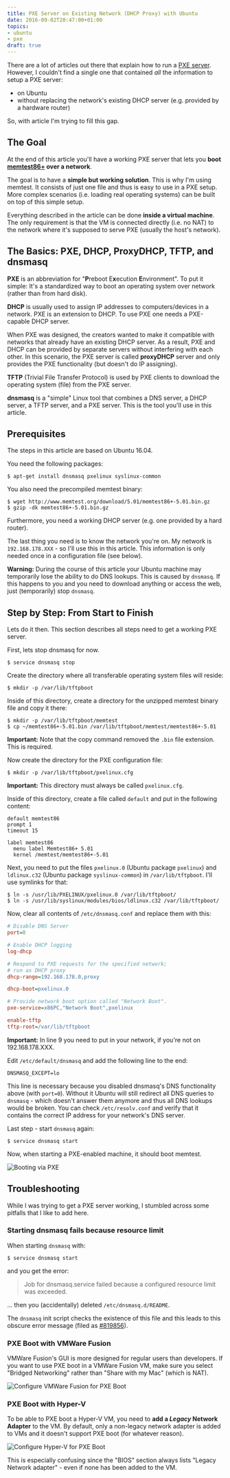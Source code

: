 ```yaml
---
title: PXE Server on Existing Network (DHCP Proxy) with Ubuntu
date: 2016-09-02T20:47:00+01:00
topics:
- ubuntu
- pxe
draft: true
---
```


There are a lot of articles out there that explain how to run a [PXE server](wikipedia:Preboot_Execution_Environment). However, I couldn't find a single one that contained *all* the information to setup a PXE server:
* on Ubuntu
* without replacing the network's existing DHCP server (e.g. provided by a hardware router)

So, with article I'm trying to fill this gap.

## The Goal

At the end of this article you'll have a working PXE server that lets you **boot [memtest86+](http://www.memtest.org/) over a network**.

The goal is to have a **simple but working solution**. This is why I'm using memtest. It consists of just one file and thus is easy to use in a PXE setup. More complex scenarios (i.e. loading real operating systems) can be built on top of this simple setup.

Everything described in the article can be done **inside a virtual machine**. The only requirement is that the VM is connected directly (i.e. no NAT) to the network where it's supposed to serve PXE (usually the host's network).

## The Basics: PXE, DHCP, ProxyDHCP, TFTP, and dnsmasq

**PXE** is an abbreviation for "**P**reboot E**x**ecution **E**nvironment". To put it simple: It's a standardized way to boot an operating system over network (rather than from hard disk).

**DHCP** is usually used to assign IP addresses to computers/devices in a network. PXE is an extension to DHCP. To use PXE one needs a PXE-capable DHCP server.

When PXE was designed, the creators wanted to make it compatible with networks that already have an existing DHCP server. As a result, PXE and DHCP can be provided by separate servers without interfering with each other. In this scenario, the PXE server is called **proxyDHCP** server and only provides the PXE functionality (but doesn't do IP assigning).

**TFTP** (Trivial File Transfer Protocol) is used by PXE clients to download the operating system (file) from the PXE server.

**dnsmasq** is a "simple" Linux tool that combines a DNS server, a DHCP server, a TFTP server, and a PXE server. This is the tool you'll use in this article.

## Prerequisites

The steps in this article are based on Ubuntu 16.04.

You need the following packages:

```
$ apt-get install dnsmasq pxelinux syslinux-common
```

You also need the precompiled memtest binary:

```
$ wget http://www.memtest.org/download/5.01/memtest86+-5.01.bin.gz
$ gzip -dk memtest86+-5.01.bin.gz
```

Furthermore, you need a working DHCP server (e.g. one provided by a hard router).

The last thing you need is to know the network you're on. My network is `192.168.178.XXX` - so I'll use this in this article. This information is only needed once in a configuration file (see below).

**Warning:** During the course of this article your Ubuntu machine may temporarily lose the ability to do DNS lookups. This is caused by `dnsmasq`. If this happens to you and you need to download anything or access the web, just (temporarily) stop `dnsmasq`.

## Step by Step: From Start to Finish

Lets do it then. This section describes all steps need to get a working PXE server.

First, lets stop dnsmasq for now.

```
$ service dnsmasq stop
```

Create the directory where all transferable operating system files will reside:

```
$ mkdir -p /var/lib/tftpboot
```

Inside of this directory, create a directory for the unzipped memtest binary file and copy it there:

```
$ mkdir -p /var/lib/tftpboot/memtest
$ cp ~/memtest86+-5.01.bin /var/lib/tftpboot/memtest/memtest86+-5.01
```

**Important:** Note that the copy command removed the `.bin` file extension. This is required.

Now create the directory for the PXE configuration file:

```
$ mkdir -p /var/lib/tftpboot/pxelinux.cfg
```

**Important:** This directory must always be called `pxelinux.cfg`.

Inside of this directory, create a file called `default` and put in the following content:

```
default memtest86
prompt 1
timeout 15

label memtest86
  menu label Memtest86+ 5.01
  kernel /memtest/memtest86+-5.01
```

Next, you need to put the files `pxelinux.0` (Ubuntu package `pxelinux`) and `ldlinux.c32` (Ubuntu package `syslinux-common`) in `/var/lib/tftpboot`. I'll use symlinks for that:

```
$ ln -s /usr/lib/PXELINUX/pxelinux.0 /var/lib/tftpboot/
$ ln -s /usr/lib/syslinux/modules/bios/ldlinux.c32 /var/lib/tftpboot/
```

Now, clear all contents of `/etc/dnsmasq.conf` and replace them with this:

```ini line=1 {hl_lines="9"}
# Disable DNS Server
port=0

# Enable DHCP logging
log-dhcp

# Respond to PXE requests for the specified network;
# run as DHCP proxy
dhcp-range=192.168.178.0,proxy

dhcp-boot=pxelinux.0

# Provide network boot option called "Network Boot".
pxe-service=x86PC,"Network Boot",pxelinux

enable-tftp
tftp-root=/var/lib/tftpboot
```

**Important:** In line 9 you need to put in your network, if you're not on 192.168.178.XXX.

Edit `/etc/default/dnsmasq` and add the following line to the end:

```
DNSMASQ_EXCEPT=lo
```

This line is necessary because you disabled dnsmasq's DNS functionality above (with `port=0`). Without it Ubuntu will still redirect all DNS queries to `dnsmasq` - which doesn't answer them anymore and thus all DNS lookups would be broken. You can check `/etc/resolv.conf` and verify that it contains the correct IP address for your network's DNS server.

Last step - start `dnsmasq` again:

```
$ service dnsmasq start
```

Now, when starting a PXE-enabled machine, it should boot memtest.

![Booting via PXE](pxe-boot.gif)

## Troubleshooting

While I was trying to get a PXE server working, I stumbled across some pitfalls that I like to add here.

### Starting dnsmasq fails because resource limit

When starting `dnsmasq` with:

```
$ service dnsmasq start
```

and you get the error:

> Job for dnsmasq.service failed because a configured resource limit was exceeded.

... then you (accidentally) deleted `/etc/dnsmasq.d/README`.

The `dnsmasq` init script checks the existence of this file and this leads to this obscure error message (filed as [#819856](https://bugs.debian.org/cgi-bin/bugreport.cgi?bug=819856)).

### PXE Boot with VMWare Fusion

VMWare Fusion's GUI is more designed for regular users than developers. If you want to use PXE boot in a VMWare Fusion VM, make sure you select "Bridged Networking" rather than "Share with my Mac" (which is NAT).

![Configure VMWare Fusion for PXE Boot](vmware-network.png)

### PXE Boot with Hyper-V

To be able to PXE boot a Hyper-V VM, you need to **add a *Legacy* Network Adapter** to the VM. By default, only a non-legacy network adapter is added to VMs and it doesn't support PXE boot (for whatever reason).

![Configure Hyper-V for PXE Boot](hyperv-pxe.png)

This is especially confusing since the "BIOS" section always lists "Legacy Network adapter" - even if none has been added to the VM.
